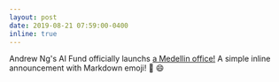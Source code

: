 ```yaml
---
layout: post
date: 2019-08-21 07:59:00-0400
inline: true
---
```

Andrew Ng's AI Fund officially launchs [a Medellin office!](https://techcrunch.com/2019/08/21/andrew-ngs-ai-companies-expand-to-medellin-colombia/)
A simple inline announcement with Markdown emoji! :rocket: :smile:

